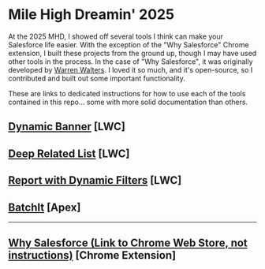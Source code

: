 # Mile High Dreamin' 2025
At the 2025 MHD, I showed off several tools I think can make your Salesforce life easier.
With the exception of the "Why Salesforce" Chrome extension, I built these projects from the ground up, though I may have used other tools in the process. In the case of "Why Salesforce", it was originally developed by [Warren Walters](https://github.com/walters954/why-salesforce). I loved it so much, and it's open-source, so I contributed and built out some important functionality.

These are links to dedicated instructions for how to use each of the tools contained in this repo... some with more solid documentation than others.

## [Dynamic Banner](/DynamicBannerREADME.md) [LWC]
## [Deep Related List](/DeepRelatedListREADME.md) [LWC]
## [Report with Dynamic Filters](/ReportWithDynamicFiltersREADME.md) [LWC]
## [BatchIt](/BatchItREADME.md) [Apex]

<hr>

## [Why Salesforce (Link to Chrome Web Store, not instructions)](https://chromewebstore.google.com/detail/why-salesforce/ghakkjfjpnhpggbkfkeplbefkipfoaod) [Chrome Extension]
